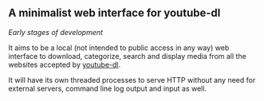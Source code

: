 ##  A minimalist web interface for youtube-dl

*Early stages of development*

It aims to be a local (not intended to public access in any way) web interface to download, categorize, search and display media from all the websites accepted by [youtube-dl](https://ytdl-org.github.io/youtube-dl/index.html).

It will have its own threaded processes to serve HTTP without any need for external servers, command line log output and input as well.